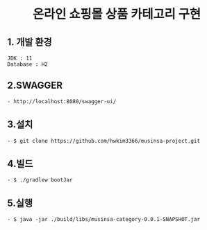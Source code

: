 <div align="center">
<h1>온라인 쇼핑몰 상품 카테고리 구현</h1>
</div>

## 1. 개발 환경

    JDK : 11
    Database : H2

## 2.SWAGGER

    - http://localhost:8080/swagger-ui/

## 3.설치

    - $ git clone https://github.com/hwkim3366/musinsa-project.git


## 4.빌드

    - $ ./gradlew bootJar


## 5.실행

    - $ java -jar ./build/libs/musinsa-category-0.0.1-SNAPSHOT.jar
